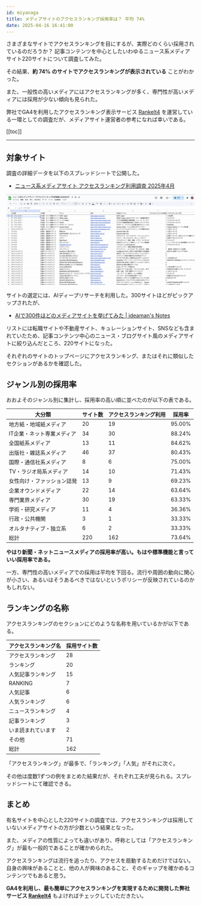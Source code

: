 ```yaml
---
id: miyanaga
title: メディアサイトのアクセスランキング採用率は？ 平均 74%
date: 2025-04-16 16:41:00
---
```


さまざまなサイトでアクセスランキングを目にするが、実際どのくらい採用されているのだろうか？ 記事コンテンツを中心としたいわゆるニュース系メディアサイト220サイトについて調査してみた。

その結果、**約 74% のサイトでアクセスランキングが表示されている** ことがわかった。

また、一般性の高いメディアにはアクセスランキングが多く、専門性が高いメディアには採用が少ない傾向も見られた。

弊社でGA4を利用したアクセスランキング表示サービス [Rankelt4](https://ranklet4.com/) を運営している一環としての調査だが、メディアサイト運営者の参考になれば幸いである。

[[toc]]

---

## 対象サイト

調査の詳細データを以下のスプレッドシートで公開した。

- [ニュース系メディアサイト アクセスランキング利用調査 2025年4月](https://docs.google.com/spreadsheets/d/1ldTw-apT69OTirMaPESrE0ehSi3_dFQUYxEaWOJvTIE/edit?usp=sharing)

![ニュース系メディアサイト アクセスランキング利用調査 2025年4月](./access-ranking-adoption/spreadsheet.png)

サイトの選定には、AIディープリサーチを利用した。300サイトほどがピックアップされたが、

- [AIで300件ほどのメディアサイトを挙げてみた | ideaman's Notes](https://notes.ideamans.com/posts/2025/media-sites.html)

リストには転職サイトや不動産サイト、キュレーションサイト、SNSなども含まれていたため、記事コンテンツ中心のニュース・ブログサイト風のメディアサイトに絞り込んだところ、220サイトになった。

それぞれのサイトのトップページにアクセスランキング、またはそれに類似したセクションがあるかを確認した。

## ジャンル別の採用率

おおよそのジャンル別に集計し、採用率の高い順に並べたのが以下の表である。

| 大分類 | サイト数 | アクセスランキング利用 | 採用率 |
| --- | --- | --- | --- |
| 地方紙・地域紙メディア | 20 | 19 | 95.00% |
| IT企業・ネット専業メディア | 34 | 30 | 88.24% |
| 全国紙系メディア | 13 | 11 | 84.62% |
| 出版社・雑誌系メディア | 46 | 37 | 80.43% |
| 国際・通信社系メディア | 8 | 6 | 75.00% |
| TV・ラジオ局系メディア | 14 | 10 | 71.43% |
| 女性向け・ファッション誌発 | 13 | 9 | 69.23% |
| 企業オウンドメディア | 22 | 14 | 63.64% |
| 専門業界メディア | 30 | 19 | 63.33% |
| 学術・研究メディア | 11 | 4 | 36.36% |
| 行政・公共機関 | 3 | 1 | 33.33% |
| オルタナティブ・独立系 | 6 | 2 | 33.33% |
| 総計 | 220 | 162 | 73.64% |

**やはり新聞・ネットニュースメディアの採用率が高い。もはや標準機能と言っていい採用率である。**

一方、専門性の高いメディアでの採用は平均を下回る。流行や周囲の動向に関心が小さい、あるいはそうあるべきではないというポリシーが反映されているのかもしれない。

## ランキングの名称

アクセスランキングのセクションにどのような名称を用いているかが以下である。

| アクセスランキング名 | 採用サイト数 |
| --- | --- |
| アクセスランキング | 28 |
| ランキング | 20 |
| 人気記事ランキング | 15 |
| RANKING | 7 |
| 人気記事 | 6 |
| 人気ランキング | 6 |
| ニュースランキング | 4 |
| 記事ランキング | 3 |
| いま読まれています | 2 |
| その他 | 71 |
| 総計 | 162 |

「アクセスランキング」が最多で、「ランキング」「人気」がそれに次ぐ。

その他は度数1ずつの例をまとめた結果だが、それぞれ工夫が見られる。スプレッドシートにて確認できる。

## まとめ

有名サイトを中心とした220サイトの調査では、アクセスランキングは採用していないメディアサイトの方が少数という結果となった。

また、メディアの性質によっても違いがあり、呼称としては「アクセスランキング」が最も一般的であることが確かめられた。

アクセスランキングは流行を追ったり、アクセスを扇動するためだけではない。自身の興味があることと、他の人が興味のあること、そのギャップを確かめるコンテンツでもあると思う。

**GA4を利用し、最も簡単にアクセスランキングを実現するために開発した弊社サービス [Rankelt4](https://ranklet4.com/)** もよければチェックしていただきたい。
